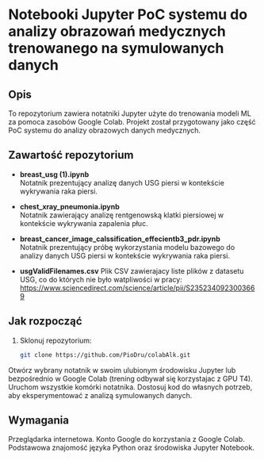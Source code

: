 # Notebooki Jupyter PoC systemu do analizy obrazowań medycznych trenowanego na symulowanych danych

## Opis

To repozytorium zawiera notatniki Jupyter użyte do trenowania modeli ML za pomoca zasobów Google Colab. 
Projekt został przygotowany jako część PoC systemu do analizy obrazowych danych medycznych.

## Zawartość repozytorium

- **breast_usg (1).ipynb**  
  Notatnik prezentujący analizę danych USG piersi w kontekście wykrywania raka piersi.

- **chest_xray_pneumonia.ipynb**  
  Notatnik zawierający analizę rentgenowską klatki piersiowej w kontekście wykrywania zapalenia płuc.

- **breast_cancer_image_calssification_effecientb3_pdr.ipynb**  
  Notatnik prezentujący próbę wykorzystania modelu bazowego do analizy danych USG piersi w kontekście wykrywania raka piersi.

- **usgValidFilenames.csv**
  Plik CSV zawierajacy liste plików z datasetu USG, co do których nie było watpliwości w pracy: https://www.sciencedirect.com/science/article/pii/S2352340923003669
  

## Jak rozpocząć

1. Sklonuj repozytorium:
   ```bash
   git clone https://github.com/PioDru/colabAlk.git
   ```
   
Otwórz wybrany notatnik w swoim ulubionym środowisku Jupyter lub bezpośrednio w Google Colab (trening odbywał się korzystajac z GPU T4).
Uruchom wszystkie komórki notatnika.
Dostosuj kod do własnych potrzeb, aby eksperymentować z analizą symulowanych danych.

## Wymagania
Przeglądarka internetowa.
Konto Google do korzystania z Google Colab.
Podstawowa znajomość języka Python oraz środowiska Jupyter Notebook.

